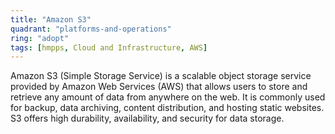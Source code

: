 ```yaml
---
title: "Amazon S3"
quadrant: "platforms-and-operations"
ring: "adopt"
tags: [hmpps, Cloud and Infrastructure, AWS]
---
```


Amazon S3 (Simple Storage Service) is a scalable object storage service provided by Amazon Web Services (AWS) that allows users to store and retrieve any amount of data from anywhere on the web. It is commonly used for backup, data archiving, content distribution, and hosting static websites. S3 offers high durability, availability, and security for data storage.
